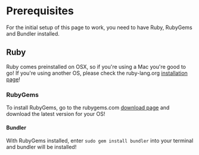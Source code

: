 # Prerequisites

For the initial setup of this page to work, you need to have Ruby, RubyGems and Bundler installed.

## Ruby

Ruby comes preinstalled on OSX, so if you're using a Mac you're good to go! If you're using another OS, please check the ruby-lang.org [installation page](https://www.ruby-lang.org/en/documentation/installation/)!

### RubyGems

To install RubyGems, go to the rubygems.com [download page](https://rubygems.org/pages/download) and download the latest version for your OS!

#### Bundler

With RubyGems installed, enter `sudo gem install bundler` into your terminal and bundler will be installed!

